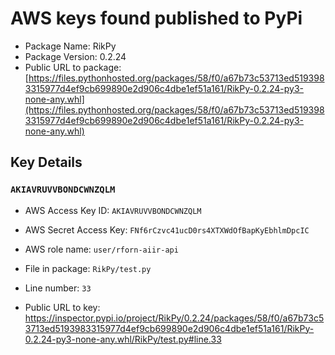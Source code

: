# AWS keys found published to PyPi

* Package Name: RikPy
* Package Version: 0.2.24
* Public URL to package: [https://files.pythonhosted.org/packages/58/f0/a67b73c53713ed5193983315977d4ef9cb699890e2d906c4dbe1ef51a161/RikPy-0.2.24-py3-none-any.whl](https://files.pythonhosted.org/packages/58/f0/a67b73c53713ed5193983315977d4ef9cb699890e2d906c4dbe1ef51a161/RikPy-0.2.24-py3-none-any.whl)

## Key Details

### `AKIAVRUVVBONDCWNZQLM`

* AWS Access Key ID: `AKIAVRUVVBONDCWNZQLM`
* AWS Secret Access Key: `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` 
* AWS role name: `user/rforn-aiir-api`
* File in package: `RikPy/test.py`
* Line number: `33`

* Public URL to key: https://inspector.pypi.io/project/RikPy/0.2.24/packages/58/f0/a67b73c53713ed5193983315977d4ef9cb699890e2d906c4dbe1ef51a161/RikPy-0.2.24-py3-none-any.whl/RikPy/test.py#line.33


